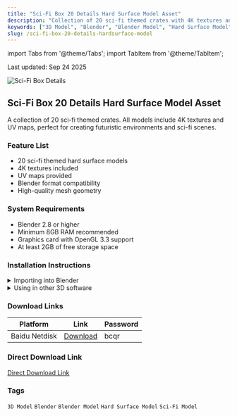 ```yaml
---
title: "Sci-Fi Box 20 Details Hard Surface Model Asset"
description: "Collection of 20 sci-fi themed crates with 4K textures and UV maps in Blender format. Perfect for creating futuristic environments and sci-fi scenes."
keywords: ["3D Model", "Blender", "Blender Model", "Hard Surface Model", "Sci-Fi Model"]
slug: /sci-fi-box-20-details-hardsurface-model
---
```


import Tabs from '@theme/Tabs';
import TabItem from '@theme/TabItem';

<div class="time-update">Last updated: Sep 24 2025</div>

![Sci-Fi Box Details](https://www.gfxcamp.com/wp-content/uploads/2025/09/Mega-Pack-kitbash-SCI-FI-BOX-20-DETILS-hardsurface.jpg)

## Sci-Fi Box 20 Details Hard Surface Model Asset

A collection of 20 sci-fi themed crates. All models include 4K textures and UV maps, perfect for creating futuristic environments and sci-fi scenes.

### Feature List
- 20 sci-fi themed hard surface models
- 4K textures included
- UV maps provided
- Blender format compatibility
- High-quality mesh geometry

### System Requirements
- Blender 2.8 or higher
- Minimum 8GB RAM recommended
- Graphics card with OpenGL 3.3 support
- At least 2GB of free storage space

### Installation Instructions

<Tabs>
<TabItem value="blender" label="Blender">
  <details>
    <summary>Importing into Blender</summary>
    <p>1. Open Blender</p>
    <p>2. Go to File > Append or File > Link</p>
    <p>3. Navigate to the asset folder</p>
    <p>4. Select the desired models</p>
    <p>5. Choose to append or link the assets</p>
  </details>
</TabItem>
<TabItem value="other" label="Other Software">
  <details>
    <summary>Using in other 3D software</summary>
    <p>1. Export from Blender as FBX/OBJ if needed</p>
    <p>2. Import into your preferred 3D software</p>
    <p>3. Adjust material settings as needed</p>
  </details>
</TabItem>
</Tabs>

### Download Links

| Platform | Link | Password |
|----------|------|----------|
| Baidu Netdisk | [Download](https://pan.baidu.com/s/1f_NwqzYK_SqBa-ozeMDhJg?pwd=bcqr) | bcqr |

### Direct Download Link
[Direct Download Link](https://wa.me/8613237610083)

### Tags
`3D Model` `Blender` `Blender Model` `Hard Surface Model` `Sci-Fi Model`
